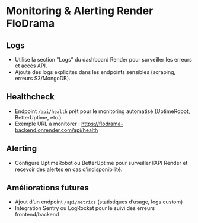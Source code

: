 # Monitoring & Alerting Render FloDrama

## Logs
- Utilise la section "Logs" du dashboard Render pour surveiller les erreurs et accès API.
- Ajoute des logs explicites dans les endpoints sensibles (scraping, erreurs S3/MongoDB).

## Healthcheck
- Endpoint `/api/health` prêt pour le monitoring automatisé (UptimeRobot, BetterUptime, etc.)
- Exemple URL à monitorer : https://flodrama-backend.onrender.com/api/health

## Alerting
- Configure UptimeRobot ou BetterUptime pour surveiller l’API Render et recevoir des alertes en cas d’indisponibilité.

## Améliorations futures
- Ajout d’un endpoint `/api/metrics` (statistiques d’usage, logs custom)
- Intégration Sentry ou LogRocket pour le suivi des erreurs frontend/backend
